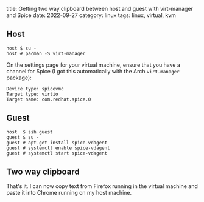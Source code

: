 title: Getting two way clipboard between host and guest with virt-manager and Spice
date: 2022-09-27
category: linux
tags: linux, virtual, kvm


## Host

```text
host $ su -
host # pacman -S virt-manager
```

On the settings page for your virtual machine, ensure that you have a
channel for Spice (I got this automatically with the Arch
`virt-manager` package):

```text
Device type: spicevmc
Target type: virtio
Target name: com.redhat.spice.0
```



## Guest

```text
host  $ ssh guest
guest $ su -
guest # apt-get install spice-vdagent
guest # systemctl enable spice-vdagent
guest # systemctl start spice-vdagent
```


## Two way clipboard

That's it. I can now copy text from Firefox running in the virtual
machine and paste it into Chrome running on my host machine.
